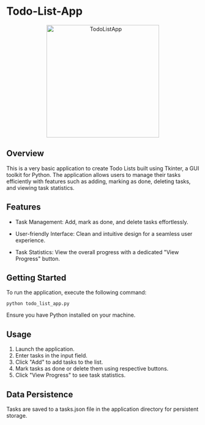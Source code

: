 # Todo-List-App

<p align = "center">
  <img width="294" alt="TodoListApp" src="https://github.com/swchoubey/Todo-List-App/assets/97143500/5d7e8c94-5f20-4578-8594-cbb1cd8d37b1">
</p>


## Overview

This is a very basic application to create Todo Lists built using Tkinter, a GUI toolkit for Python. The application allows users to manage their tasks efficiently with features such as adding, marking as done, deleting tasks, and viewing task statistics.

## Features

* Task Management: Add, mark as done, and delete tasks effortlessly.

* User-friendly Interface: Clean and intuitive design for a seamless user experience.

* Task Statistics: View the overall progress with a dedicated "View Progress" button.

## Getting Started
To run the application, execute the following command:

`python todo_list_app.py`

Ensure you have Python installed on your machine.

## Usage
1. Launch the application.
2. Enter tasks in the input field.
3. Click "Add" to add tasks to the list.
4. Mark tasks as done or delete them using respective buttons.
5. Click "View Progress" to see task statistics.

## Data Persistence

Tasks are saved to a tasks.json file in the application directory for persistent storage.
